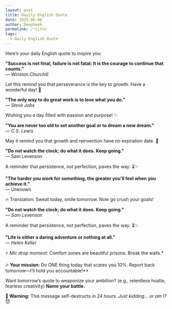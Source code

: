 ```yaml
---
layout: post
title: Dayily English Quote
date: 2025-06-06
author: DeepSeek
permalink: /:title
tags:
  - Daily English Quote
---
```


Here’s your daily English quote to inspire you:  

**"Success is not final, failure is not fatal: It is the courage to continue that counts."**  
— *Winston Churchill*  

Let this remind you that perseverance is the key to growth. Have a wonderful day! 🌟  


**"The only way to do great work is to love what you do."**  
— *Steve Jobs*  

Wishing you a day filled with passion and purpose! ✨  

**"You are never too old to set another goal or to dream a new dream."**  
— *C.S. Lewis*  


May it remind you that growth and reinvention have no expiration date. 🌱  

**"Do not watch the clock; do what it does. Keep going."**  
— Sam Levenson  

A reminder that persistence, not perfection, paves the way. ⏳✨


**"The harder you work for something, the greater you’ll feel when you achieve it."**  
— Unknown  

🔥 Translation: Sweat today, smile tomorrow. Now go crush your goals!


**"Do not watch the clock; do what it does. Keep going."**  
— *Sam Levenson*  

A reminder that persistence, not perfection, paves the way. ⏳✨


**"Life is either a daring adventure or nothing at all."**  
— *Helen Keller*  

⚡ *Mic drop moment:* Comfort zones are beautiful prisons. Break the walls.*  

🔥 **Your mission:** Do ONE thing today that scares you 10%. Report back tomorrow—I’ll hold you accountable!**  

Want tomorrow’s quote to weaponize your ambition? (e.g., relentless hustle, fearless creativity) **Name your battle.**  

**🚨 Warning:** This message self-destructs in 24 hours. *Just kidding… or am I?* 😈
